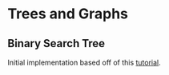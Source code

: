 # Trees and Graphs

## Binary Search Tree

Initial implementation based off of this [tutorial](https://www.youtube.com/watch?v=oSWTXtMglKE).
